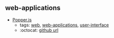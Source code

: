 web-applications 
---
* [Popper.js](https://popper.js.org/)
    * tags: [web](../tags/web.md), [web-applications](../tags/web-applications.md), [user-interface](../tags/user-interface.md)
    * :octocat: [github url](https://github.com/FezVrasta/popper.js)
